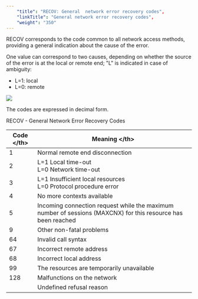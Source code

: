 ```yaml
---
    "title": "RECOV: General  network error recovery codes",
    "linkTitle": "General network error recovery codes",
    "weight": "350"
---
```

<span id="RECOV___General_Network_Error_Recovery_Codes"></span>RECOV corresponds to the code common to all network access methods,
providing a general indication about the cause of the error.

One value can correspond to two causes, depending on whether the source
of the error is at the local or remote end; "L" is indicated
in case of ambiguity:

- L=1:
    local
- L=0:
    remote

![](/Images/TransferCFT/temp_network.png)

The codes are expressed in decimal form.

RECOV - General Network Error Recovery Codes


| Code &lt;/th&gt;  | Meaning &lt;/th&gt;  |
| --- | --- |
| 1 | Normal remote end disconnection |
| 2 | L=1 Local time-out<br/> L=0 Network time-out |
| 3 | L=1 Insufficient local resources<br/> L=0 Protocol procedure error |
| 4 | No more contexts available |
| 5 | Incoming connection request while the maximum number of sessions (MAXCNX) for this resource has been reached |
| 9 | Other non-fatal problems |
| 64 | Invalid call syntax |
| 67 | Incorrect remote address |
| 68 | Incorrect local address |
| 99 | The resources are temporarily unavailable |
| 128 | Malfunctions on the network |
|   | Undefined refusal reason |

